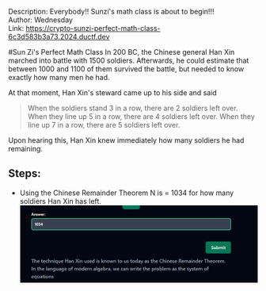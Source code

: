 Description: Everybody!! Sunzi's math class is about to begin!!!   
Author: Wednesday   
Link: https://crypto-sunzi-perfect-math-class-6c3d583b3a73.2024.ductf.dev   

#Sun Zi's Perfect Math Class
In 200 BC, the Chinese general Han Xin marched into battle with 1500 soldiers. Afterwards, he could estimate that between 1000 and 1100 of them survived the battle, but needed to know exactly how many men he had.   

At that moment, Han Xin's steward came up to his side and said
> When the soldiers stand 3 in a row, there are 2 soldiers left over. When they line up 5 in a row, there are 4 soldiers left over. When they line up 7 in a row, there are 5 soldiers left over.

Upon hearing this, Han Xin knew immediately how many soldiers he had remaining.


## Steps: 
- Using the Chinese Remainder Theorem N is = 1034 for how many soldiers Han Xin has left.
![Chinese Remainder Theorem](Sun_Zi_Step_1_DUCTF_2024.PNG)
